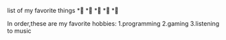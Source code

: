 list of my favorite things
*🏡
 *🚗
 *👶
 *🧕
 *🧔

In order,these are my favorite hobbies:
1.programming
2.gaming
3.listening to music

